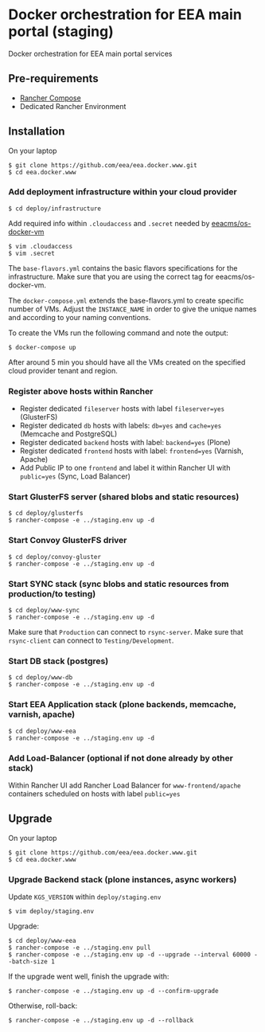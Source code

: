 # Docker orchestration for EEA main portal (staging)

Docker orchestration for EEA main portal services

## Pre-requirements

* [Rancher Compose](http://docs.rancher.com/rancher/rancher-compose/)
* Dedicated Rancher Environment

## Installation

On your laptop

    $ git clone https://github.com/eea/eea.docker.www.git
    $ cd eea.docker.www

### Add deployment infrastructure within your cloud provider

    $ cd deploy/infrastructure

Add required info within `.cloudaccess` and `.secret` needed by [eeacms/os-docker-vm](https://github.com/eea/eea.docker.openstack.host#usage)

    $ vim .cloudaccess
    $ vim .secret

The `base-flavors.yml` contains the basic flavors specifications for the infrastructure. Make sure that you are using the correct tag for eeacms/os-docker-vm.

The `docker-compose.yml` extends the base-flavors.yml to create specific number of VMs. Adjust the `INSTANCE_NAME` in order to give the unique names and according to your naming conventions.

To create the VMs run the following command and note the output:

    $ docker-compose up

After around 5 min you should have all the VMs created on the specified cloud provider tenant and region.

### Register above hosts within Rancher

* Register dedicated `fileserver` hosts with label `fileserver=yes` (GlusterFS)
* Register dedicated `db` hosts with labels: `db=yes` and `cache=yes` (Memcache and PostgreSQL)
* Register dedicated `backend` hosts with label: `backend=yes` (Plone)
* Register dedicated `frontend` hosts with label: `frontend=yes` (Varnish, Apache)
* Add Public IP to one `frontend` and label it within Rancher UI with `public=yes` (Sync, Load Balancer)

### Start GlusterFS server (shared blobs and static resources)

    $ cd deploy/glusterfs
    $ rancher-compose -e ../staging.env up -d

### Start Convoy GlusterFS driver

    $ cd deploy/convoy-gluster
    $ rancher-compose -e ../staging.env up -d

### Start SYNC stack (sync blobs and static resources from production/to testing)

    $ cd deploy/www-sync
    $ rancher-compose -e ../staging.env up -d

Make sure that `Production` can connect to `rsync-server`.
Make sure that `rsync-client` can connect to `Testing/Development`.

### Start DB stack (postgres)

    $ cd deploy/www-db
    $ rancher-compose -e ../staging.env up -d

### Start EEA Application stack (plone backends, memcache, varnish, apache)

    $ cd deploy/www-eea
    $ rancher-compose -e ../staging.env up -d

### Add Load-Balancer (optional if not done already by other stack)

Within Rancher UI add Rancher Load Balancer for `www-frontend/apache` containers
scheduled on hosts with label `public=yes`

## Upgrade

On your laptop

    $ git clone https://github.com/eea/eea.docker.www.git
    $ cd eea.docker.www

### Upgrade Backend stack (plone instances, async workers)

Update `KGS_VERSION` within `deploy/staging.env`

    $ vim deploy/staging.env

Upgrade:

    $ cd deploy/www-eea
    $ rancher-compose -e ../staging.env pull
    $ rancher-compose -e ../staging.env up -d --upgrade --interval 60000 --batch-size 1

If the upgrade went well, finish the upgrade with:

    $ rancher-compose -e ../staging.env up -d --confirm-upgrade

Otherwise, roll-back:

    $ rancher-compose -e ../staging.env up -d --rollback
